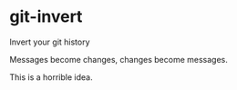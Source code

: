 # git-invert

Invert your git history

Messages become changes, changes become messages.

This is a horrible idea.
